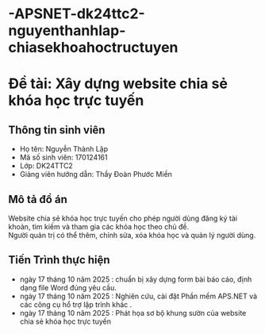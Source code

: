 # -APSNET-dk24ttc2-nguyenthanhlap-chiasekhoahoctructuyen
# Đề tài: Xây dựng website chia sẻ khóa học trực tuyến

## Thông tin sinh viên
- Họ tên: Nguyễn Thành Lập  
- Mã số sinh viên:  170124161
- Lớp: DK24TTC2
- Giảng viên hướng dẫn: Thầy Đoàn Phước Miền

## Mô tả đồ án
Website chia sẻ khóa học trực tuyến cho phép người dùng đăng ký tài khoản, tìm kiếm và tham gia các khóa học theo chủ đề.  
Người quản trị có thể thêm, chỉnh sửa, xóa khóa học và quản lý người dùng.

## Tiến Trình thực hiện 
- ngày 17 tháng 10 năm 2025 : chuẩn bị xây dựng form bài báo cáo, định dạng file Word đúng yêu cầu.
- ngày 17 tháng 10 năm 2025 : Nghiên cứu, cài đặt Phần mềm APS.NET và các công cụ hổ trợ lập trình khác .
- ngày 17 tháng 10 năm 2025 : Phát họa sơ bộ khung sườn của website chia sẻ khóa học trực tuyến
